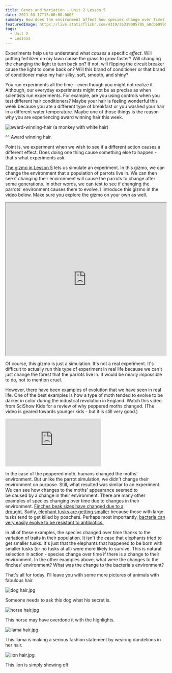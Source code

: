 ```yaml
---
title: Genes and Variation - Unit 2 Lesson 5
date: 2021-03-17T15:00:00.000Z
summary: How does the environment affect how species change over time?
featuredImage: https://live.staticflickr.com/4319/36319085785_a8cb699952_b.jpg
tags:
  - Unit 2
  - Lessons
---
```

Experiments help us to understand what *causes* a specific *effect*. Will putting fertilizer on my lawn cause the grass to grow faster? Will changing the changing the light to turn back on? If not, will flipping the circuit breaker cause the light to come back on? Will this brand of conditioner or that brand of conditioner make my hair silky, soft, smooth, and shiny? 

You run experiments all the time - even though you might not realize it. Although, our everyday experiments might not be as precise as when scientists run experiments. For example, are you using controls when you test different hair conditioners? Maybe your hair is feeling wonderful this week because you ate a different type of breakfast or you washed your hair in a different water temperature. Maybe one of those things is the reason why you are experiencing award winning hair this week.

![award-winning-hair (a monkey with white hair)](https://i.pinimg.com/originals/30/01/70/30017000e134f9ba516349c1386f09ff.jpg)

^^ Award winning hair.

Point is, we experiment when we wish to see if a different action causes a different effect. Does doing one thing cause something else to happen - that's what experiments ask. 

[The gizmo in Lesson 5](http://www.connexus.com/external/gizmos/default.aspx?idMedia=179070) lets us simulate an experiment. In this gizmo, we can change the environment that a population of parrots live in. We can then see if changing their environment will cause the parrots to change after some generations. In other words, we can test to see if changing the parrots' environment causes them to evolve. I introduce this gizmo in the video below. Make sure you explore the gizmo on your own as well.

<div class="youtube-container"><iframe class="responsive-iframe" src="https://drive.google.com/file/d/1Hq_HqgsSxyquN1B1IQUeNE08DG6OtE9C/preview" width="100%" height="480"></iframe></div>

Of course, this gizmo is just a simulation. It's not a real experiment. It's difficult to actually run this type of experiment in real life because we can't just change the forest that the parrots live in. It would be nearly impossible to do, not to mention cruel.

However, there have been examples of evolution that we have seen in real life. One of the best examples is how a type of moth tended to evolve to be darker in color during the industrial revolution in England. Watch this video from SciShow Kids for a review of why peppered moths changed. (The video is geared towards younger kids - but it is still very good.)

<div class="youtube-container"><iframe class="responsive-iframe" src="https://www.youtube.com/embed/jD8w3SOlYOk" frameborder="0" allow="accelerometer; autoplay; clipboard-write; encrypted-media; gyroscope; picture-in-picture" allowfullscreen></iframe></div>

In the case of the peppered moth, humans changed the moths' environment. But unlike the parrot simulation, we didn't change their environment on purpose. Still, what resulted was similar to an experiment. We can see how changes to the moths' appearance seemed to be caused by a change in their environment. There are many other examples of species changing over time due to changes in their environment. [Finches beak sizes have changed due to a drought.](https://www.youtube.com/watch?v=mcM23M-CCog&feature=youtu.be) Sadly, [elephant tusks are getting smaller](https://www.nationalgeographic.com/animals/2018/11/wildlife-watch-news-tuskless-elephants-behavior-change/) because those with large tusks tend to get killed by poachers. Perhaps most importantly, [bacteria can very easily evolve to be resistant to antibiotics.](https://www.youtube.com/watch?v=plVk4NVIUh8)  

In all of these examples, the species changed over time thanks to the variation of traits in their population. It isn't the case that elephants tried to get smaller tusks. It's just that the elephants that happened to be born with smaller tusks (or no tusks at all) were more likely to survive. This is natural selection in action - species change over time if there is a change to their environment. In the other examples above, what were the changes to the finches' environment? What was the change to the bacteria's environment?

That's all for today. I'll leave you with some more pictures of animals with fabulous hair.

![dog hair.jpg](https://static.wixstatic.com/media/b840df_cc3bb83bad974ffd82d6f5e452141559~mv2.jpg/v1/fill/w_222,h_227,al_c,q_80/dog%20hair.webp)

Someone needs to ask this dog what his secret is.

![horse hair.jpg](https://static.wixstatic.com/media/b840df_6b97a723f25b4dedab583d3811176652~mv2.jpg/v1/fill/w_275,h_183,al_c,q_80/horse%20hair.webp)

This horse may have overdone it with the highlights.

![llama hair.jpg](https://static.wixstatic.com/media/b840df_5246feeca5ab4029b24912aa641eba96~mv2.jpg/v1/fill/w_275,h_183,al_c,q_80/llama%20hair.webp)

This llama is making a serious fashion statement by wearing dandelions in her hair.

![lion hair.jpg](https://static.wixstatic.com/media/b840df_8c3cb904fbff4d80a6bf5d2f6bfdff0f~mv2.jpg/v1/fill/w_275,h_183,al_c,q_80/lion%20hair.webp)

This lion is simply showing off.

<!--EndFragment-->